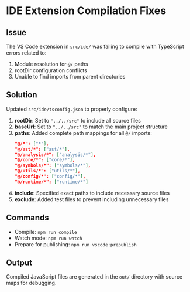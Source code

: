# IDE Extension Compilation Fixes

## Issue
The VS Code extension in `src/ide/` was failing to compile with TypeScript errors related to:
1. Module resolution for `@/` paths
2. rootDir configuration conflicts
3. Unable to find imports from parent directories

## Solution
Updated `src/ide/tsconfig.json` to properly configure:

1. **rootDir**: Set to `"../../src"` to include all source files
2. **baseUrl**: Set to `"../../src"` to match the main project structure
3. **paths**: Added complete path mappings for all `@/` imports:
   ```json
   "@/*": ["*"],
   "@/ast/*": ["ast/*"],
   "@/analysis/*": ["analysis/*"],
   "@/core/*": ["core/*"],
   "@/symbols/*": ["symbols/*"],
   "@/utils/*": ["utils/*"],
   "@/config/*": ["config/*"],
   "@/runtime/*": ["runtime/*"]
   ```
4. **include**: Specified exact paths to include necessary source files
5. **exclude**: Added test files to prevent including unnecessary files

## Commands
- Compile: `npm run compile`
- Watch mode: `npm run watch`
- Prepare for publishing: `npm run vscode:prepublish`

## Output
Compiled JavaScript files are generated in the `out/` directory with source maps for debugging.
